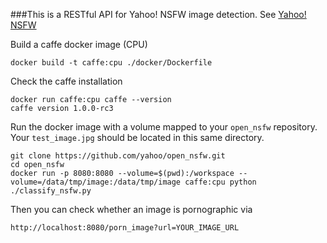 ###This is a RESTful API for Yahoo! NSFW image detection. See [Yahoo! NSFW](https://github.com/yahoo/open_nsfw)

Build a caffe docker image (CPU) 
```
docker build -t caffe:cpu ./docker/Dockerfile
```

Check the caffe installation
```
docker run caffe:cpu caffe --version
caffe version 1.0.0-rc3
```

Run the docker image with a volume mapped to your `open_nsfw` repository. Your `test_image.jpg` should be located in this same directory.
```
git clone https://github.com/yahoo/open_nsfw.git
cd open_nsfw
docker run -p 8080:8080 --volume=$(pwd):/workspace --volume=/data/tmp/image:/data/tmp/image caffe:cpu python ./classify_nsfw.py
```

Then you can check whether an image is pornographic via 
```
http://localhost:8080/porn_image?url=YOUR_IMAGE_URL
```

